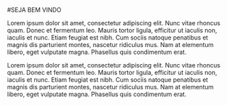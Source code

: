 #SEJA BEM VINDO

Lorem ipsum dolor sit amet, consectetur adipiscing elit. Nunc vitae rhoncus quam. Donec et fermentum leo. Mauris tortor ligula, efficitur ut iaculis non, iaculis et nunc. Etiam feugiat est nibh. Cum sociis natoque penatibus et magnis dis parturient montes, nascetur ridiculus mus. Nam at elementum libero, eget vulputate magna. Phasellus quis condimentum erat.

Lorem ipsum dolor sit amet, consectetur adipiscing elit. Nunc vitae rhoncus quam. Donec et fermentum leo. Mauris tortor ligula, efficitur ut iaculis non, iaculis et nunc. Etiam feugiat est nibh. Cum sociis natoque penatibus et magnis dis parturient montes, nascetur ridiculus mus. Nam at elementum libero, eget vulputate magna. Phasellus quis condimentum erat.
